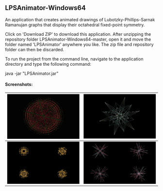 ## LPSAnimator-Windows64
An application that creates animated drawings of Lubotzky-Phillips-Sarnak Ramanujan graphs that display their octahedral fixed-point symmetry.

Click on 'Download ZIP' to download this application. After unzipping the repository folder LPSAnimator-Windows64-master, open it and move the folder named 'LPSAnimator' anywhere you like. The zip file and repository folder can then be discarded.

To run the project from the command line, navigate to the application directory and type the following command:

java -jar "LPSAnimator.jar"

#### Screenshots:
![image 01](/screenshots/img01.jpg) | ![image 03](/screenshots/img03.jpg)
------------------------------------|------------------------------------
![image 05](/screenshots/img05.jpg) | ![image 06](/screenshots/img06.jpg)
